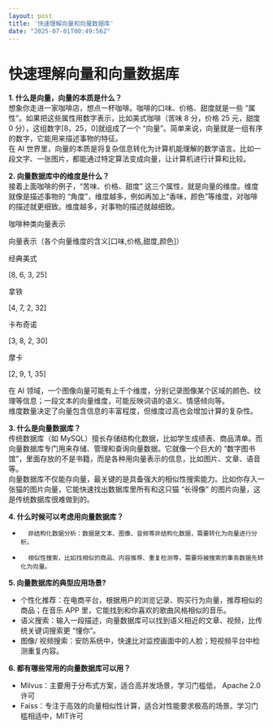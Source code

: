 ```yaml
---
layout: post
title: '快速理解向量和向量数据库'
date: "2025-07-01T00:49:56Z"
---
```

快速理解向量和向量数据库
============

**1\. 什么是向量，向量的本质是什么？**  
想象你走进一家咖啡店，想点一杯咖啡。咖啡的口味、价格、甜度就是一些 “属性”。如果把这些属性用数字表示，比如美式咖啡（苦味 8 分，价格 25 元，甜度 0 分），这组数字\[8，25，0\]就组成了一个 “向量”。简单来说，向量就是一组有序的数字，它能用来描述事物的特征。​  
在 AI 世界里，向量的本质是将复杂信息转化为计算机能理解的数学语言。比如一段文字、一张图片，都能通过特定算法变成向量，让计算机进行计算和比较。

**2\. 向量数据库中的维度是什么？**  
接着上面咖啡的例子，“苦味、价格、甜度” 这三个属性，就是向量的维度。维度就像是描述事物的 “角度”，维度越多，例如再加上“香味，颜色”等维度，对咖啡的描述就更细致。维度越多，对事物的描述就越细致。​

咖啡种类向量表示

向量表示（各个向量维度的含义\[口味,价格,甜度,颜色\]）

经典美式

\[8, 6, 3, 25\]

拿铁

\[4, 7, 2, 32\]

卡布奇诺

\[3, 8, 2, 30\]

摩卡

\[2, 9, 1, 35\]

在 AI 领域，一个图像向量可能有上千个维度，分别记录图像某个区域的颜色、纹理等信息；一段文本的向量维度，可能反映词语的语义、情感倾向等。  
维度数量决定了向量包含信息的丰富程度，但维度过高也会增加计算的复杂性。

**3\. 什么是向量数据库？**  
传统数据库（如 MySQL）擅长存储结构化数据，比如学生成绩表、商品清单。而向量数据库专门用来存储、管理和查询向量数据。它就像一个巨大的 “数字图书馆”，里面存放的不是书籍，而是各种用向量表示的信息，比如图片、文章、语音等。​  
向量数据库不仅能存向量，最关键的是具备强大的相似性搜索能力。比如你存入一张猫的图片向量，它能快速找出数据库里所有和这只猫 “长得像” 的图片向量，这是传统数据库很难做到的。

**4\. 什么时候可以考虑用向量数据库？**

*       非结构化数据分析：数据是文本、图像、音频等非结构化数据，需要转化为向量进行分析。​
        
    
*       相似性搜索，比如找相似的商品、内容推荐、重复检测等，需要将被搜索的事务数据先转化为向量。
        
    

**5\. 向量数据库的典型应用场景?**

*   个性化推荐：在电商平台，根据用户的浏览记录、购买行为向量，推荐相似的商品；在音乐 APP 里，它能找到和你喜欢的歌曲风格相似的音乐。​
*   语义搜索：输入一段描述，向量数据库可以找到语义相近的文章、视频，比传统关键词搜索更 “懂你”。​
*   图像/ 视频搜索：安防系统中，快速比对监控画面中的人脸；短视频平台中检测重复内容。​

**6\. 都有哪些常用的向量数据库可以用？**

*   Milvus：主要用于分布式方案，适合高并发场景，学习门槛低， Apache 2.0 许可
*   Faiss：专注于高效的向量相似性计算，适合对性能要求极高的场景。学习门槛相适中，MIT许可